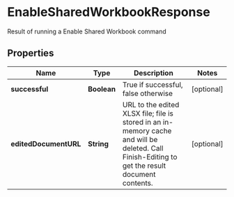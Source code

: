 

# EnableSharedWorkbookResponse

Result of running a Enable Shared Workbook command

## Properties

| Name | Type | Description | Notes |
|------------ | ------------- | ------------- | -------------|
|**successful** | **Boolean** | True if successful, false otherwise |  [optional] |
|**editedDocumentURL** | **String** | URL to the edited XLSX file; file is stored in an in-memory cache and will be deleted.  Call Finish-Editing to get the result document contents. |  [optional] |



